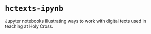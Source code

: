 # `hctexts-ipynb`

Jupyter notebooks illustrating ways to work with digital texts used in teaching at Holy Cross.
